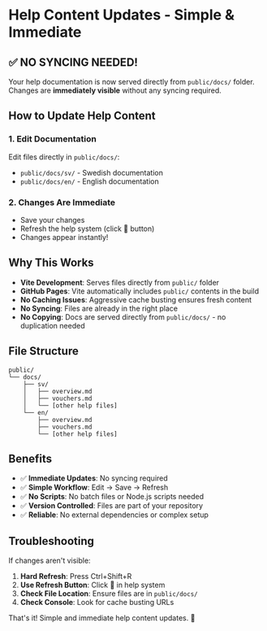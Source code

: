 # Help Content Updates - Simple & Immediate

## ✅ **NO SYNCING NEEDED!**

Your help documentation is now served directly from `public/docs/` folder. Changes are **immediately visible** without any syncing required.

## How to Update Help Content

### 1. Edit Documentation
Edit files directly in `public/docs/`:
- `public/docs/sv/` - Swedish documentation  
- `public/docs/en/` - English documentation

### 2. Changes Are Immediate
- Save your changes
- Refresh the help system (click 🔄 button)
- Changes appear instantly!

## Why This Works

- **Vite Development**: Serves files directly from `public/` folder
- **GitHub Pages**: Vite automatically includes `public/` contents in the build
- **No Caching Issues**: Aggressive cache busting ensures fresh content
- **No Syncing**: Files are already in the right place
- **No Copying**: Docs are served directly from `public/docs/` - no duplication needed

## File Structure

```
public/
└── docs/
    ├── sv/
    │   ├── overview.md
    │   ├── vouchers.md
    │   └── [other help files]
    └── en/
        ├── overview.md
        ├── vouchers.md
        └── [other help files]
```

## Benefits

- ✅ **Immediate Updates**: No syncing required
- ✅ **Simple Workflow**: Edit → Save → Refresh
- ✅ **No Scripts**: No batch files or Node.js scripts needed
- ✅ **Version Controlled**: Files are part of your repository
- ✅ **Reliable**: No external dependencies or complex setup

## Troubleshooting

If changes aren't visible:
1. **Hard Refresh**: Press Ctrl+Shift+R
2. **Use Refresh Button**: Click 🔄 in help system
3. **Check File Location**: Ensure files are in `public/docs/`
4. **Check Console**: Look for cache busting URLs

That's it! Simple and immediate help content updates. 🎉
